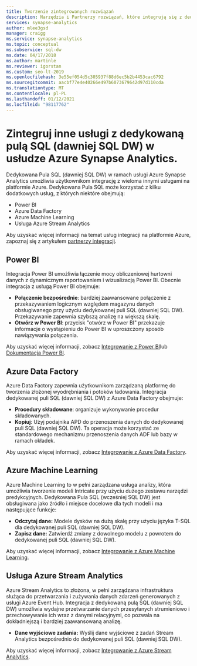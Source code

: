 ```yaml
---
title: Tworzenie zintegrowanych rozwiązań
description: Narzędzia i Partnerzy rozwiązań, które integrują się z dedykowaną pulą SQL (dawniej SQL DW) w usłudze Azure Synapse Analytics.
services: synapse-analytics
author: mlee3gsd
manager: craigg
ms.service: synapse-analytics
ms.topic: conceptual
ms.subservice: sql-dw
ms.date: 04/17/2018
ms.author: martinle
ms.reviewer: igorstan
ms.custom: seo-lt-2019
ms.openlocfilehash: 3e55ef054d5c305937f88d6ec5b2b4453cac6792
ms.sourcegitcommit: aacbf77e4e40266e497b6073679642d97d110cda
ms.translationtype: MT
ms.contentlocale: pl-PL
ms.lasthandoff: 01/12/2021
ms.locfileid: "98117762"
---
```

# <a name="integrate-other-services-with-a-dedicated-sql-pool-formerly-sql-dw-in-azure-synapse-analytics"></a>Zintegruj inne usługi z dedykowaną pulą SQL (dawniej SQL DW) w usłudze Azure Synapse Analytics.

Dedykowana Pula SQL (dawniej SQL DW) w ramach usługi Azure Synapse Analytics umożliwia użytkownikom integrację z wieloma innymi usługami na platformie Azure. Dedykowana Pula SQL może korzystać z kilku dodatkowych usług, z których niektóre obejmują:

* Power BI
* Azure Data Factory
* Azure Machine Learning
* Usługa Azure Stream Analytics

Aby uzyskać więcej informacji na temat usług integracji na platformie Azure, zapoznaj się z artykułem [partnerzy integracji](sql-data-warehouse-partner-data-integration.md).

## <a name="power-bi"></a>Power BI

Integracja Power BI umożliwia łączenie mocy obliczeniowej hurtowni danych z dynamicznym raportowaniem i wizualizacją Power BI. Obecnie integracja z usługą Power BI obejmuje:

* **Połączenie bezpośrednie**: bardziej zaawansowane połączenie z przekazywaniem logicznym względem magazynu danych obsługiwanego przy użyciu dedykowanej puli SQL (dawniej SQL DW). Przekazywanie zapewnia szybszą analizę na większą skalę.
* **Otwórz w Power BI**: przycisk "otwórz w Power BI" przekazuje informacje o wystąpieniu do Power BI w uproszczony sposób nawiązywania połączenia.

Aby uzyskać więcej informacji, zobacz [Integrowanie z Power BI](/power-bi/connect-data/service-azure-sql-data-warehouse-with-direct-connect)lub [Dokumentacja Power BI](https://powerbi.microsoft.com/blog/exploring-azure-sql-data-warehouse-with-power-bi/).

## <a name="azure-data-factory"></a>Azure Data Factory

Azure Data Factory zapewnia użytkownikom zarządzaną platformę do tworzenia złożonej wyodrębniania i potoków ładowania. Integracja dedykowanej puli SQL (dawniej SQL DW) z Azure Data Factory obejmuje:

* **Procedury składowane**: organizuje wykonywanie procedur składowanych.
* **Kopiuj**: Użyj podajnika APD do przenoszenia danych do dedykowanej puli SQL (dawniej SQL DW). Ta operacja może korzystać ze standardowego mechanizmu przenoszenia danych ADF lub bazy w ramach okładek.

Aby uzyskać więcej informacji, zobacz [Integrowanie z Azure Data Factory](../../data-factory/load-azure-sql-data-warehouse.md?toc=/azure/synapse-analytics/sql-data-warehouse/toc.json&bc=/azure/synapse-analytics/sql-data-warehouse/breadcrumb/toc.json).

## <a name="azure-machine-learning"></a>Azure Machine Learning

Azure Machine Learning to w pełni zarządzana usługa analizy, która umożliwia tworzenie modeli Intricate przy użyciu dużego zestawu narzędzi predykcyjnych. Dedykowana Pula SQL (wcześniej SQL DW) jest obsługiwana jako źródło i miejsce docelowe dla tych modeli i ma następujące funkcje:

* **Odczytaj dane:** Modele dysków na dużą skalę przy użyciu języka T-SQL dla dedykowanej puli SQL (dawniej SQL DW).
* **Zapisz dane:** Zatwierdź zmiany z dowolnego modelu z powrotem do dedykowanej puli SQL (dawniej SQL DW).

Aby uzyskać więcej informacji, zobacz [Integrowanie z Azure Machine Learning](sql-data-warehouse-get-started-analyze-with-azure-machine-learning.md).

## <a name="azure-stream-analytics"></a>Usługa Azure Stream Analytics

Azure Stream Analytics to złożona, w pełni zarządzana infrastruktura służąca do przetwarzania i zużywania danych zdarzeń generowanych z usługi Azure Event Hub.  Integracja z dedykowaną pulą SQL (dawniej SQL DW) umożliwia wydajne przetwarzanie danych przesyłanych strumieniowo i przechowywanie ich wraz z danymi relacyjnymi, co pozwala na dokładniejszą i bardziej zaawansowaną analizę.  

* **Dane wyjściowe zadania:** Wyślij dane wyjściowe z zadań Stream Analytics bezpośrednio do dedykowanej puli SQL (dawniej SQL DW).

Aby uzyskać więcej informacji, zobacz [Integrowanie z Azure Stream Analytics](sql-data-warehouse-integrate-azure-stream-analytics.md).